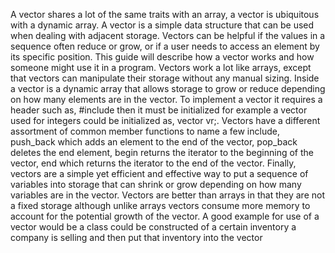 A vector shares a lot of the same traits with an array, a vector is ubiquitous with a dynamic array. A vector is a simple data structure that can be used when dealing with adjacent storage. Vectors can be helpful if the values in a sequence often reduce or grow, or if a user needs to access an element by its specific position. This guide will describe how a vector works and how someone might use it in a program.
 Vectors work a lot like arrays, except that vectors can manipulate their storage without any manual sizing. Inside a vector is a dynamic array that allows storage to grow or reduce depending on how many elements are in the vector. To implement a vector it requires a header such as, #include <vector> then it must be initialized for example a vector used for integers could be initialized as,  vector<int> vr;. Vectors have a different assortment of common member functions to name a few include, push_back which adds an element to the end of the vector, pop_back deletes the end element, begin returns the iterator to the beginning of the vector, end which returns the iterator to the end of the vector. 
  Finally, vectors are a simple yet efficient and effective way to put a sequence of variables into storage that can shrink or grow depending on how many variables are in the vector. Vectors are better than arrays in that they are not a fixed storage although unlike arrays vectors consume more memory to account for the potential growth of the vector. A good example for use of a vector would be a class could be constructed of a certain inventory a company is selling and then put that inventory into the vector
